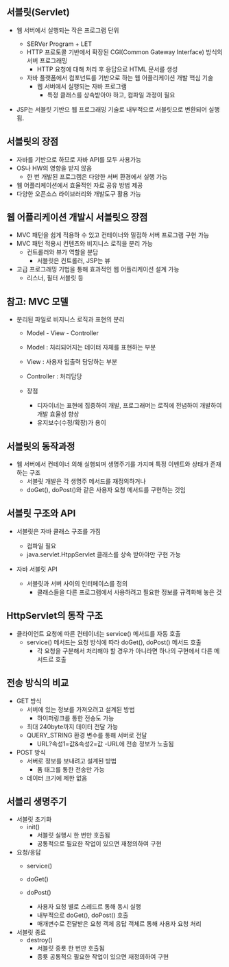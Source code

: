 ## 서블릿(Servlet)
- 웹 서버에서 실행되는 작은 프로그램 단위
  - SERVer Program + LET
  - HTTP 프로토콜 기반에서 확장된 CGI(Common Gateway Interface) 방식의 서버 프로그래밍
    - HTTP 요청에 대해 처리 후 응답으로 HTML 문서를 생성
  - 자바 플랫폼에서 컴포넌트를 기반으로 하는 웹 어플리케이션 개발 핵심 기술
    - 웹 서버에서 실행되는 자바 프로그램
      - 특정 클래스를 상속받아야 하고, 컴파일 과정이 필요

- JSP는 서블릿 기반으 웹 프로그래밍 기술로 내부적으로 서블릿으로 변환되어 실행됨.

## 서블릿의 장점
- 자바를 기반으로 하므로 자바 API를 모두 사용가능
- OS나 HW의 영향을 받지 않음
  - 한 번 개발된 프로그램은 다양한 서버 환경에서 실행 가능
- 웹 어플리케이션에서 효율적인 자료 공유 방법 제공
- 다양한 오픈소스 라이브러리와 개발도구 활용 가능

## 웹 어플리케이션 개발시 서블릿으 장점
- MVC 패턴을 쉽게 적용하 수 있고 컨테이너와 밀접하 서버 프로그램 구현 가능
- MVC 패턴 적용시 컨텐츠와 비지니스 로직을 분리 가능
  - 컨트롤러와 뷰가 역할을 분담
    - 서블릿은 컨트롤러, JSP는 뷰
- 고급 프로그래밍 기법을 통해 효과적인 웹 어플리케이션 설계 가능
  - 리스너, 필터 서블릿 등

## 참고: MVC 모델
- 분리된 파일로 비지니스 로직과 표현의 분리
  - Model - View - Controller
  - Model : 처리되어지는 데이터 자체를 표현하는 부분
  - View : 사용자 입출력 담당하는 부분
  - Controller : 처리담당

  - 장점
    - 디자이너는 표현에 집중하여 개발, 프로그래머는 로직에 전념하여 개발하여 개발 효율성 향상
    - 유지보수(수정/확장)가 용이

## 서블릿의 동작과정
- 웹 서버에서 컨테이너 의해 실행되며 생명주기를 가지며 특정 이벤트와 상태가 존재하는 구조
  - 서블릿 개발은 각 생명주 메서드를 재정의하거나
  - doGet(), doPost()와 같은 사용자 요청 메서드를 구현하는 것임

## 서블릿 구조와 API
- 서블릿은 자바 클래스 구조를 가짐
  - 컴파일 필요
  - java.servlet.HtppServlet 클래스를 상속 받아야만 구현 가능

- 자바 서블릿 API
  - 서블릿과 서버 사이의 인터페이스를 정의
    - 클래스들을 다른 프로그램에서 사용하려고 필요한 정보를 규격화해 놓은 것

## HttpServlet의 동작 구조
- 클라이언트 요청에 따른 컨테이너는 service() 메서드를 자동 호출
  - service() 메서드는 요청 방식에 따라 doGet(), doPost() 메서드 호출
    - 각 요청을 구분해서 처리해야 할 경우가 아니라면 하나의 구현에서 다른 메서드르 호출

## 전송 방식의 비교
- GET 방식
  - 서버에 있는 정보를 가져오려고 설계된 방법
    - 하이퍼링크를 통한 전송도 가능
  - 최대 240byte까지 데이터 전달 가능
  - QUERY_STRING 환경 변수를 통해 서버로 전달
    - URL?속성1=값&속성2=값
  -URL에 전송 정보가 노출됨
- POST 방식
  - 서버로 정보를 보내려고 설계된 방법
    - 폼 태그를 통한 전송만 가능
  - 데이터 크기에 제한 없음

## 서블리 생명주기
- 서블릿 초기화
  - init()
    - 서블릿 실행시 한 번만 호출됨
    - 공통적으로 필요한 작업이 있으면 재정의하여 구현
- 요청/응답
  - service()
  - doGet()
  - doPost()

    - 사용자 요청 별로 스레드르 통해 동시 실행
    - 내부적으로 doGet(), doPost() 호출
    - 매개변수로 전달받은 요청 객체 응답 객체르 통해 사용자 요청 처리
- 서블릿 종료
  - destroy()
    - 서블릿 종룟 한 번만 호출됨
    - 종룟 공통적으 필요한 작업이 있으면 재정의하여 구현
